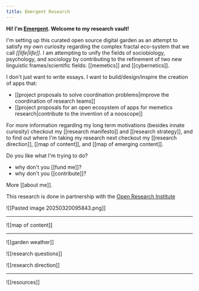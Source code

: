 ```yaml
---
title: Emergent Research
---
```

**Hi! I'm [Emergent](https://x.com/emergentvibe). Welcome to my research vault!**

I'm setting up this curated open source digital garden as an attempt to satisfy my own curiosity regarding the complex fractal eco-system that we call *[[life|life]]*. I am attempting to unify the fields of sociobiology, psychology, and sociology by contributing to the refinement of two new linguistic frames/scientific fields: [[memetics]] and [[cybernetics]].

I don't just want to write essays. I want to build/design/inspire the creation of apps that:
- [[project proposals to solve coordination problems|improve the coordination of research teams]]
- [[project proposals for an open ecosystem of apps for memetics research|contribute to the invention of a nooscope]]

For more information regarding my long term motivations (besides innate curiosity) checkout my [[research manifesto]] and [[research strategy]], and to find out where I'm taking my research next checkout my [[research direction]], [[map of content]], and [[map of emerging content]].

Do you like what I'm trying to do? 
- why don't you [[fund me]]?
- why don't you [[contribute]]?

More [[about me]].

This research is done in partnership with the [Open Research Institute](https://open-research-institute.github.io/)

![[Pasted image 20250320095843.png]]




---

![[map of content]]

---
![[garden weather]]

![[research questions]]

![[research direction]]

---

![[resources]]
